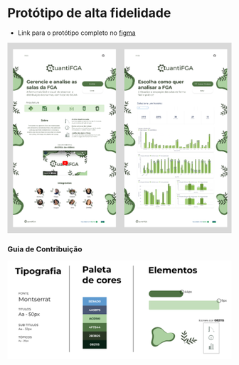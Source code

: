 # Protótipo de alta fidelidade 
- Link para o protótipo completo no [figma](https://www.figma.com/file/2Jg3jwsH9OdfeZjoHk49sf/Prot%C3%B3tipo-QuantiFGA?node-id=0%3A1&t=ZG645ZgsV61IQZN9-1)


![Alta fidelidade](https://raw.githubusercontent.com/pedrobarbosaocb/RepositorioTeste/main/documenta%C3%A7%C3%A3o/Prot%C3%B3tipo/Atualizacao-Prototipo.png)

### Guia de Contribuição
![Guia de contribuição](https://raw.githubusercontent.com/pedrobarbosaocb/RepositorioTeste/main/documenta%C3%A7%C3%A3o/Prot%C3%B3tipo/Guia%20de%20Estilo.png)
